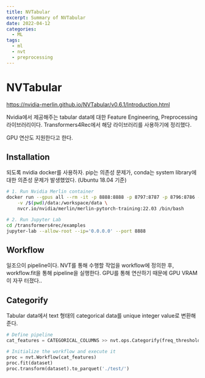 ```yaml
---
title: NVTabular
excerpt: Summary of NVTabular
date: 2022-04-12
categories: 
  - ML
tags:
  - ml
  - nvt
  - preprocessing
---
```


# NVTabular
https://nvidia-merlin.github.io/NVTabular/v0.6.1/Introduction.html

Nvidia에서 제공해주는 tabular data에 대한 Feature Engineering, Preprocessing 라이브러리이다. Transformers4Rec에서 해당 라이브러리를 사용하기에 정리했다.

GPU 연산도 지원한다고 한다.

## Installation
되도록 nvidia docker를 사용하자. pip는 의존성 문제가, conda는 system library에 대한 의존성 문제가 발생했었다. (Ubuntu 18.04 기준)
```sh
# 1. Run Nvidia Merlin container
docker run --gpus all --rm -it -p 8888:8888 -p 8797:8787 -p 8796:8786 --ipc=host \
    -v /$(pwd)/data:/workspace/data \
    nvcr.io/nvidia/merlin/merlin-pytorch-training:22.03 /bin/bash

# 2. Run Jupyter Lab
cd /transformers4rec/examples
jupyter-lab --allow-root --ip='0.0.0.0' --port 8888
```

## Workflow
일조으이 pipeline이다. NVT를 통해 수행할 작업을 workflow에 정의한 후, workflow.fit을 통해 pipeline을 실행한다. GPU를 통해 연산하기 때문에 GPU VRAM이 자꾸 터졌다..

## Categorify
Tabular data에서 text 형태의 categorical data를 unique integer value로 변환해준다.

```py
# Define pipeline
cat_features = CATEGORICAL_COLUMNS >> nvt.ops.Categorify(freq_threshold=10)

# Initialize the workflow and execute it
proc = nvt.Workflow(cat_features)
proc.fit(dataset)
proc.transform(dataset).to_parquet('./test/')
```